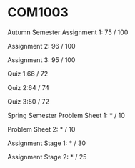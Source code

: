 # COM1003
Autumn Semester
Assignment 1: 75 / 100

Assignment 2: 96 / 100

Assignment 3: 95 / 100

Quiz 1:66 / 72

Quiz 2:64 / 74

Quiz 3:50 / 72

Spring Semester
Problem Sheet 1: * / 10

Problem Sheet 2: * / 10

Assignment Stage 1: * / 30

Assignment Stage 2: * / 25
